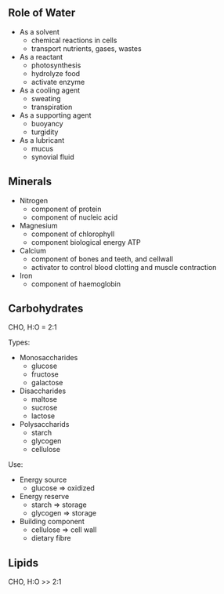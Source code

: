 ## Role of Water
- As a solvent
    - chemical reactions in cells
    - transport nutrients, gases, wastes
- As a reactant
    - photosynthesis
    - hydrolyze food
    - activate enzyme
- As a cooling agent
    - sweating
    - transpiration
- As a supporting agent
    - buoyancy
    - turgidity
- As a lubricant
    - mucus
    - synovial fluid

## Minerals
- Nitrogen
    - component of protein
    - component of nucleic acid
- Magnesium
    - component of chlorophyll
    - component biological energy ATP
- Calcium
    - component of bones and teeth, and cellwall
    - activator to control blood clotting and muscle contraction
- Iron
    - component of haemoglobin

## Carbohydrates
CHO, H:O = 2:1

Types:
- Monosaccharides
    - glucose
    - fructose
    - galactose
- Disaccharides
    - maltose
    - sucrose
    - lactose
- Polysaccharids
    - starch
    - glycogen
    - cellulose

Use:
- Energy source
    - glucose => oxidized
- Energy reserve
    - starch => storage
    - glycogen => storage
- Building component
    - cellulose => cell wall
    - dietary fibre

## Lipids
CHO, H:O >> 2:1
